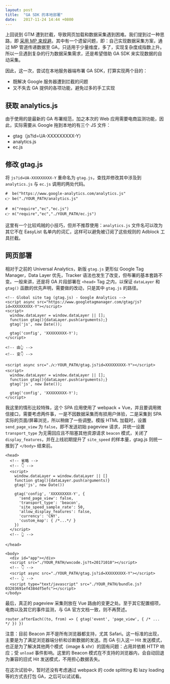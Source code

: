 ```yaml
---
layout: post
title:  "GA SDK 的本地部署"
date:   2017-11-24 14:44 +0800
---
```

上回说到 GTM 遭到拦截，导致网页加载和数据采集遇到困难。我们提到过一种思路，即 [采用 MP 来规避](/2017/10/14/across-the-firewall-with-measurement-protocol.html#article)。其中有一个遗留问题，即：自己实现数据采集方案，通过 MP 管道传递数据至 GA，只适用于少量维度，多了，实现复杂度成指数上升。所以一旦遇到复杂的行为数据采集需求，还是希望借助 GA SDK 来实现数据的自动采集。

因此，这一次，尝试在本地服务器端布署 GA SDK，打算实现两个目的：

- 既解决 Google 服务器遭到拦截的问题
- 又不失去 GA 提供的各项功能，避免过多的手工实现

## 获取 analytics.js

由于使用的是最新的 GA 布署规范，加之本次的 Web 应用需要电商监测功能，因此，实际需要从 Google 拖到本地的有三个 JS 文件：
- gtag（js?id=UA-XXXXXXXXX-Y）
- analytics.js
- ec.js

## 修改 gtag.js

将 `js?id=UA-XXXXXXXXX-Y` 重命名为 `gtag.js`，查找并修改其中涉及到 `analytics.js` 与 `ec.js` 调用的两处代码。

```
#  be("https://www.google-analytics.com/analytics.js"
👉 be("./YOUR_PATH/analytics.js"

#  m("require","ec","ec.js")
👉 m("require","ec","./YOUR_PATH/ec.js")
```

这里有一个比较鸡贼的小技巧，但并不推荐使用：`analytics.js` 文件名可以改为其它不在 EasyList 名单内的词汇，这样可以避免被订阅了这些规则的 Adblock 工具拦截。

## 网页部署

相对于之前的 Universal Analytics，新版 `gtag.js` 更形似 Google Tag Manager，Data Layer 优先，Tracker 语法也发生了改变，但布署的基本套路不变。一般来讲，还是将 GA 片段部署在 `<head>` Tag 之内，以保证 `dataLayer` 和 `gtag()` 函数的优先声明，需要做的改动，只是其中 `gtag.js` 的路径。

```
<!-- Global site tag (gtag.js) - Google Analytics -->
<script async src="https://www.googletagmanager.com/gtag/js?id=XXXXXXXXX-Y"></script>
<script>
  window.dataLayer = window.dataLayer || [];
  function gtag(){dataLayer.push(arguments);}
  gtag('js', new Date());

  gtag('config', 'XXXXXXXXX-Y');
</script>

<!-- 由👆 -->
<!-- 变👇 -->

<script async src="./👉YOUR_PATH/gtag.js?id=XXXXXXXXX-Y"></script>
<script>
  window.dataLayer = window.dataLayer || [];
  function gtag(){dataLayer.push(arguments);}
  gtag('js', new Date());

  gtag('config', 'XXXXXXXXX-Y');
</script>

```

我这里的情形比较特殊，这个 SPA 应用使用了 webpack + Vue，并且要调用微信接口，需要考虑两件事，一是不因数据采集而有损用户体验，二是采集到 SPA 实际的页面/屏幕浏览，所以稍做了一些调整。模版 HTML 加载时，设置 `send_page_view` 为 `false`，即不发送初始 pageview 请求，并统一设置 `transport_type` 为无需回应且不阻塞其他资源请求 `beacon` 模式，关闭了 `display_features`，并在上线初期提升了 `site_speed` 的样本量，gtag.js 则统一推到了 `</body>` 结束前。

```
<head>
  <!-- 省略 -->
  <!-- 👇 -->
  <script>
    window.dataLayer = window.dataLayer || []
    function gtag(){dataLayer.push(arguments)}
    gtag('js', new Date())
    
    gtag('config', 'XXXXXXXXX-Y', {
      'send_page_view': false,
      'transport_type': 'beacon',
      'site_speed_sample_rate': 50,
      'allow_display_features': false,
      'currency': 'CNY',
      'custom_map': { /*...*/ }
    })
  </script>
  <!-- 👆 -->
  
</head>

<body>
  <div id="app"></div>
  <script src="./YOUR_PATH/wxcode.js?t=20171010"></script>
  <!-- 👇 -->
  <script async src="./YOUR_PATH/gtag.js?id=XXXXXXXXX-Y"></script>
  <!-- 👆 -->
  <script type="text/javascript" src="./YOUR_PATH/bundle.js?03203691ef4384df5efc"></script>
</body>
```

最后，真正的 pageview 采集则放在 Vue 路由的变更之处。至于其它配置细项，电商以及其它的事件监测，与 GA 官方文档一致，则不再赘述。

```
router.afterEach((to, from) => { gtag('event', 'page_view', { /* ... */ }) })
```

注意：目前 Beacon 并不是所有浏览器都支持，尤其 Safari。这一标准的出现，主要是为了满足浏览器端分析和诊断数据的发送。而 GA 引入这一 Hit 发送模式，也正是为了解决其他两个模式（image & xhr）的固有问题：占用并依赖 HTTP 响应；受 `unload` 事件影响。这里的 Beacon 模式在不支持的浏览器内，会自动回退为兼容的旧式 Hit 发送模式，不用担心数据丢失。

在这次试验中，暂时还没有考虑通过 webpack 的 code splitting 和 lazy loading 等的方式去打包 GA，之后可以试试看。